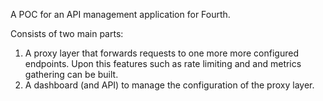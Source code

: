 A POC for an API management application for Fourth.

Consists of two main parts:

1. A proxy layer that forwards requests to one more more configured
   endpoints. Upon this features such as rate limiting and and metrics
   gathering can be built.
2. A dashboard (and API) to manage the configuration of the proxy layer.
